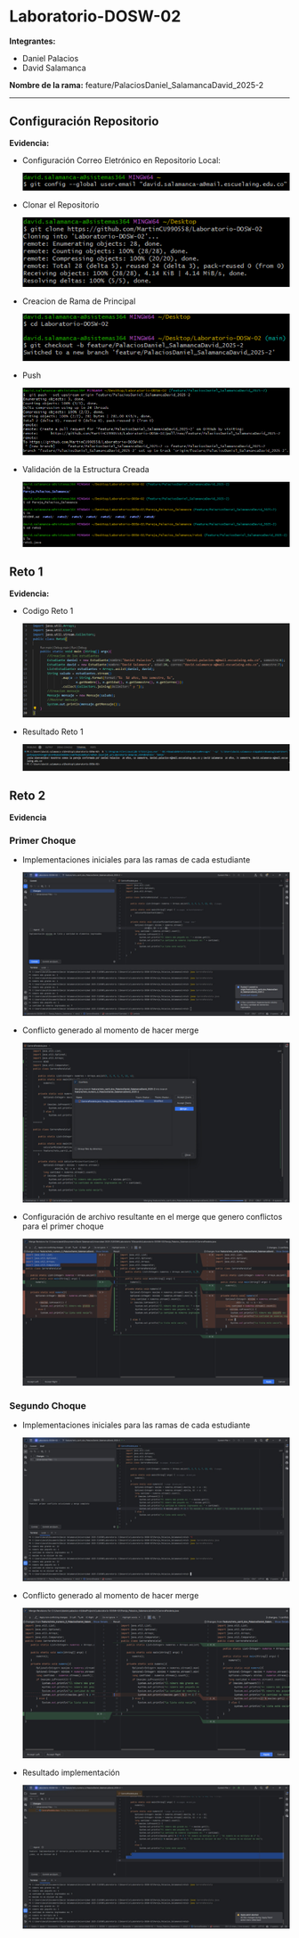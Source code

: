# Laboratorio-DOSW-02


**Integrantes:**
- Daniel Palacios
- David Salamanca

**Nombre de la rama:** feature/PalaciosDaniel_SalamancaDavid_2025-2

---

## Configuración Repositorio
**Evidencia:**
- Configuración Correo Eletrónico en Repositorio Local:
    
    ![Evidencia Paso Correspondiente](img/1.png)

- Clonar el Repositorio

    ![Evidencia Paso Correspondiente](img/2.png)

- Creacion de Rama de Principal

    ![Evidencia Paso Correspondiente](img/3.png)

- Push

    ![Evidencia Paso Correspondiente](img/4.png)

- Validación de la Estructura Creada

    ![Evidencia Paso Correspondiente](img/5.png)

## Reto 1
**Evidencia:**

- Codigo Reto 1

    ![Evidencia Paso Correspondiente](img/Codigo1.png)

- Resultado Reto 1

    ![Evidencia Paso Correspondiente](img/Resp1.png)

## Reto 2
**Evidencia**

### Primer Choque

- Implementaciones iniciales para las ramas de cada estudiante

    ![Evidencia Paso Correspondiente](img/6.png)

- Conflicto generado al momento de hacer merge

    ![Evidencia Paso Correspondiente](img/7.png)

- Configuración de archivo resultante en el merge que genero conflictos para el primer choque

    ![Evidencia Paso Correspondiente](img/8.png)

### Segundo Choque

- Implementaciones iniciales para las ramas de cada estudiante
    
    ![Evidencia Paso Correspondiente](img/9.png)

- Conflicto generado al momento de hacer merge

  ![Evidencia Paso Correspondiente](img/10.png)

- Resultado implementación

  ![Evidencia Paso Correspondiente](img/11.png)